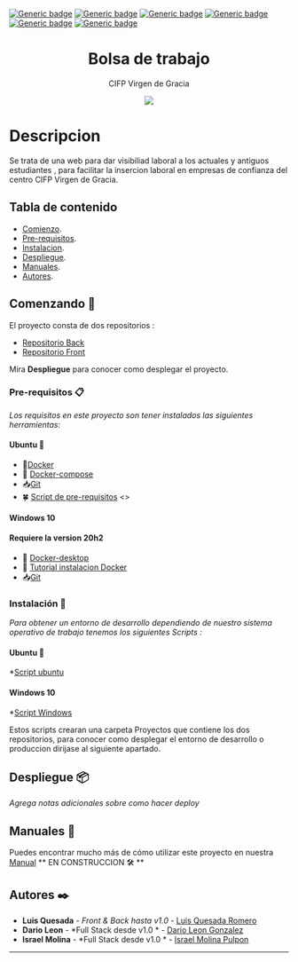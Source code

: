
[![Generic badge](https://img.shields.io/badge/Front-Angular-blue.svg)](https://shields.io/) 
[![Generic badge](https://img.shields.io/badge/Api-Laravel-red.svg)](https://shields.io/)
[![Generic badge](https://img.shields.io/badge/Development%20enviroment-Docker-1f425f.svg)](https://shields.io/)
[![Generic badge](https://img.shields.io/badge/Deploy%20front-Netlify-04bac7.svg)](https://shields.io/)
[![Generic badge](https://img.shields.io/badge/Ubuntu-Ready-7a04cf.svg)](https://shields.io/)
[![Generic badge](https://img.shields.io/badge/Windows-Ready-f57905.svg)](https://shields.io/)

<h1 align="center"> Bolsa de trabajo </h1>
<p align="center"> CIFP Virgen de Gracia</p>
<a href="https://cifpvirgendegracia.com/"><p align="center"><img src="https://cifpvirgendegracia.com/wp-content/uploads/2019/11/LogoIcon.png"/></p> </a>

# Descripcion

Se trata de una web para dar visibiliad laboral a los actuales y antiguos estudiantes , para facilitar la insercion laboral en empresas de confianza del centro CIFP Virgen de Gracia.

## Tabla de contenido

- [Comienzo](#Comenzando).
- [Pre-requisitos](#Pre-requisitos).
- [Instalacion](#Instalacion).
- [Despliegue](#Despliegue).
- [Manuales](#Manuales).
- [Autores](#Autores).

## Comenzando 🚀

El proyecto consta de dos repositorios :

* [Repositorio Back](https://github.com/kherop/bolsa_trabajo_back.git) <br>
* [Repositorio Front](https://github.com/kherop/bolsa_trabajo_front.git)

Mira **Despliegue** para conocer como desplegar el proyecto.

### Pre-requisitos 📋

_Los requisitos en este proyecto son tener instalados las siguientes herramientas:_

#### Ubuntu :penguin: ####
* :whale:[Docker](https://www.digitalocean.com/community/tutorials/how-to-install-and-use-docker-on-ubuntu-20-04-es)
* :whale2: [Docker-compose](https://www.digitalocean.com/community/tutorials/how-to-install-and-use-docker-compose-on-ubuntu-20-04-es)
* 📥[Git](https://www.digitalocean.com/community/tutorials/how-to-install-git-on-ubuntu-20-04-es)
* 🍀 [Script de pre-requisitos](https://drive.google.com/file/d/1zok1aGt1BMXPIWRKoAxVPNc23r-xm8L3/view?usp=sharing)
<<ejecutar anteriormente un sudo su>>
#### Windows 10 ####
#### Requiere la version 20h2  ####
* :whale: [Docker-desktop](https://hub.docker.com/editions/community/docker-ce-desktop-windows)
* :whale2: [Tutorial instalacion Docker](https://enmilocalfunciona.io/instalando-y-probando-docker-en-windows-10/)
* 📥[Git](http://git-scm.com/download/win)

### Instalación 🔧

_Para obtener un entorno de desarrollo dependiendo de nuestro sistema operativo de trabajo tenemos los siguientes Scripts :_

#### Ubuntu :penguin: ####
*[Script ubuntu](https://drive.google.com/file/d/1hqxRU9xdjcdVNWD8YPVzTyIQtQZkBbkl/view?usp=sharing)
#### Windows 10 ####
*[Script Windows](https://drive.google.com/file/d/1l-LMBZNxvrN3WRVxz6gx7LM1RArV7qNm/view?usp=sharing)

Estos scripts crearan una carpeta Proyectos que contiene los dos repositorios, para conocer como desplegar el entorno de desarrollo o produccion dirijase al siguiente apartado.
## Despliegue 📦

_Agrega notas adicionales sobre como hacer deploy_

## Manuales 📖

Puedes encontrar mucho más de cómo utilizar este proyecto en nuestra [Manual]() ** EN CONSTRUCCION 🛠 **

## Autores ✒️

* **Luis Quesada** - *Front & Back hasta v1.0* - [Luis Quesada Romero](https://github.com/kherop) 
* **Dario Leon** - *Full Stack desde v1.0 * - [Dario Leon Gonzalez](https://github.com/darioL506) 
* **Israel Molina** - *Full Stack desde v1.0 * - [Israel Molina Pulpon](https://github.com/TP01AB) 
---
